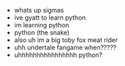 - whats up sigmas
- ive gyatt to learn python
- im learning python
- python (the snake)
- also uh im a big toby fox meat rider
- uhh undertale fangame when?????
- uhhhhhhhhhhhhhhhh python?
